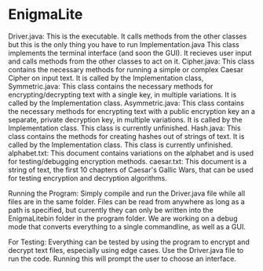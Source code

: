 # EnigmaLite

Driver.java:
This is the executable. It calls methods from the other classes but this is the only thing you have to run Implementation.java This class implements the
terminal interface (and soon the GUI). It recieves user input and calls methods from the other classes to act on it.
Cipher.java:
This class contains the necessary methods for running a simple or complex Caesar Cipher on input text. It is called by the Implementation class,
Symmetric.java:
This class contains the necessary methods for encrypting/decrypting text with a single key, in multiple variations. It is called by the Implementation class.
Asymmetric.java:
This class contains the necessary methods for encrypting text with a public encryption key an a separate, private decryption key, in multiple variations.
It is called by the Implementation class. This class is currently unfinished.
Hash.java:
This class contains the methods for creating hashes out of strings of text. It is called by the Implementation class. This class is currently unfinished.
alphabet.txt:
This document contains variations on the alphabet and is used for testing/debugging encryption methods.
caesar.txt:
This document is a string of text, the first 10 chapters of Caesar's Gallic Wars, that can be used for testing encryption and decryption algorithms.

Running the Program:
Simply compile and run the Driver.java file while all files are in the same folder. Files can be read from anywhere as long as a path is specified, but
currently they can only be written into the EnigmaLitebin folder in the program folder. We are working on a debug mode that converts everything to a single
commandline, as well as a GUI.

For Testing:
Everything can be tested by using the program to encrypt and decrypt text files, especially using edge cases. Use the Driver.java file to run the code. Running this will prompt the user to choose an interface.